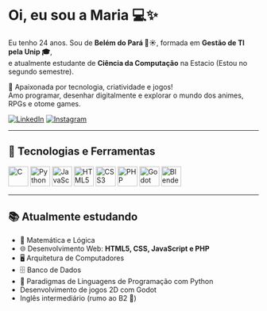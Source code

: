 # Oi, eu sou a Maria 💻✨

Eu tenho 24 anos. Sou de **Belém do Pará 🌴☀️**, formada em **Gestão de TI pela Unip 🎓**,  
e atualmente estudante de **Ciência da Computação** na Estacio (Estou no segundo semestre).  

🌸 Apaixonada por tecnologia, criatividade e jogos!  
Amo programar, desenhar digitalmente e explorar o mundo dos animes, RPGs e otome games.  

[![LinkedIn](https://img.shields.io/badge/LinkedIn-0077B5?style=for-the-badge&logo=linkedin&logoColor=white)](https://www.linkedin.com/in/maria-de-n-v-borges-8a6b85278/) [![Instagram](https://img.shields.io/badge/Instagram-E4405F?style=for-the-badge&logo=instagram&logoColor=white)](https://www.instagram.com/mariadev.art/)  

---

## 🚀 Tecnologias e Ferramentas

<p align="left">
  <img src="https://cdn.jsdelivr.net/gh/devicons/devicon/icons/c/c-original.svg" alt="C" width="40" height="40"/>
  <img src="https://cdn.jsdelivr.net/gh/devicons/devicon/icons/python/python-original.svg" alt="Python" width="40" height="40"/>
  <img src="https://cdn.jsdelivr.net/gh/devicons/devicon/icons/javascript/javascript-original.svg" alt="JavaScript" width="40" height="40"/>
  <img src="https://cdn.jsdelivr.net/gh/devicons/devicon/icons/html5/html5-original.svg" alt="HTML5" width="40" height="40"/>
  <img src="https://cdn.jsdelivr.net/gh/devicons/devicon/icons/css3/css3-original.svg" alt="CSS3" width="40" height="40"/>
  <img src="https://cdn.jsdelivr.net/gh/devicons/devicon/icons/php/php-original.svg" alt="PHP" width="40" height="40"/>
  <img src="https://cdn.jsdelivr.net/gh/devicons/devicon/icons/godot/godot-original.svg" alt="Godot" width="40" height="40"/>
  <img src="https://cdn.jsdelivr.net/gh/devicons/devicon/icons/blender/blender-original.svg" alt="Blender" width="40" height="40"/>
</p>

---

## 📚 Atualmente estudando
- 📐 Matemática e Lógica  
- 🌐 Desenvolvimento Web: **HTML5, CSS, JavaScript e PHP**  
- 🖥️ Arquitetura de Computadores  
- 🗄️ Banco de Dados  
- 🐍 Paradigmas de Linguagens de Programação com Python
- Desenvolvimento de jogos 2D com Godot  
- Inglês intermediário (rumo ao B2 🚀)
  
